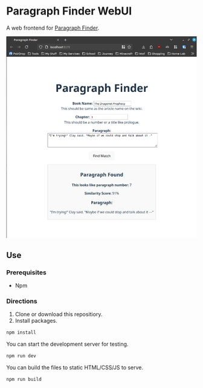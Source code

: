 # Paragraph Finder WebUI

A web frontend for [Paragraph Finder](https://github.com/BogTheMudWing/Paragraph-Finder).

![The Paragraph Finder WebUI in a browser. The feilds are filled and there is a box at the bottom that says Paragraph Found, showing the paragraph number, the percent similarity, and the paragraph itself.](Showcase.png)

## Use

### Prerequisites

- Npm

### Directions

1. Clone or download this repositiory.
2. Install packages.

```bash
npm install
```

You can start the development server for testing.

```bash
npm run dev
```

You can build the files to static HTML/CSS/JS to serve.

```bash
npm run build
```
